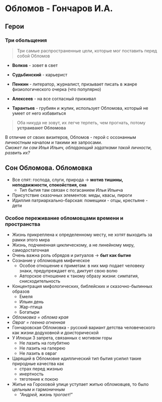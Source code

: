 # Обломов - Гончаров И.А.

## Герои
### Три обольщения
> Три самые распространенные цели, которые мог поставить перед собой Обломов
- **Волков** - зовет в свет
- **Судьбинский** - карьерист
- **Пенкин** - литератор, журналист, призывает писать в жанре физиологического очерка (что популярно)

- **Алексеев** - на все согласный приживал
- **Тарантьев** - грубиян и жулик, использует Обломова, который не умеет от него избавиться
> Оба никуда не зовут, их легче терпеть, чем прогнать, потому **устраивают Обломова**

В отличие от своих визитеров, Обломов - герой с осознанным личностным началом и такими же запросами.  
*Сможет ли сам Илья Ильич, обладающий задатками такой личности, развить их?*

## Сон Обломова. Обломовка
- Все спят: господа, слуги, природа -> **мотив тишины, неподвижности, спокойствия, сна**
	- Тип бытия там связан с погасанием Ильи Ильича
- Присутствие сказочных элементов: меды, квасы, пироги
- Идиллия патриархально-барская: помещики - отцы, крестьяне - дети

### Особое переживание обломовцами времени и пространства
- Жизнь прикреплена к определенному месту, не хотят выходить за рамки этого мира  
- Жизнь, подчиненная циклическому, а не линейному миру, самодостаточная
- Очень важна роль обрядов и ритуалов -> **быт как бытие**
- Сознание у обломовцев мифическое
	- Особое отношение к приметам: в них мир подает человеку знаки, предупреждает его, диктует свою волю
	- Авторское отношение к такому образу жизни: симпатия, снисходительность
- Концентрация мифологических, библейских и сказочно-былинных образов
	- Емеля
	- Ильин день
	- Жар-птица
	- Богатыри
- *Обломовка = облома края*
- *Овраг = геенна огненная*
- Гончаровская Обломовка - русский вариант детства человеческого как жизни додуховной и доисторической
- У Илюши 3 запрета, связанных с мотивом горы
	- Не лазить на голубятню
	- Не лазить на галерею
	- Не лазить в овраг
- Царящий в Обломовке идиллический тип бытия усилил такие природные качества как
	- страх перед жизнью
	- инертность
	- тяготение к покою
- Житье на Гороховой улице уступает житью обломовцев, то было цельным и гармоничным
	- *"Андрей, жизнь трогает!"*
